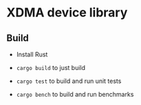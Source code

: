 # XDMA device library

## Build

- Install Rust

- `cargo build` to just build

- `cargo test` to build and run unit tests

- `cargo bench` to build and run benchmarks

